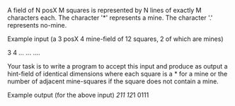 A field of N posX M squares is represented by N lines
of exactly M characters each.
The character '*' represents a mine.
The character '.' represents no-mine.

Example input (a 3 posX 4 mine-field of 12 squares,
2 of which are mines)

3 4
*...
..*.
....

Your task is to write a program to accept this input
and produce as output a hint-field of identical
dimensions where each square is a * for a mine or
the number of adjacent mine-squares if the square
does not contain a mine.

Example output (for the above input)
*211
12*1
0111
